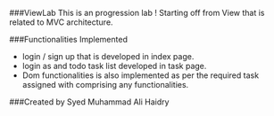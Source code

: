 ###ViewLab
This is an progression lab ! Starting off from View that is related to MVC architecture.

###Functionalities Implemented

* login / sign up that is developed in index page.
* login as and todo task list developed in task page.
* Dom functionalities is also implemented as per the required task assigned with comprising any functionalities.

###Created by
Syed Muhammad Ali Haidry
